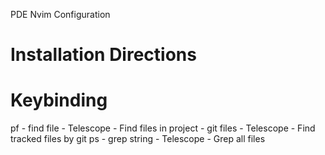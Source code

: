 PDE Nvim Configuration

# Installation Directions


# Keybinding
<leader>pf - find file - Telescope - Find files in project
<C-p> - git files - Telescope - Find tracked files by git
<leader>ps - grep string - Telescope - Grep all files

